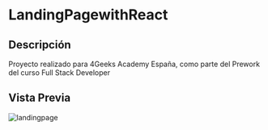 # LandingPagewithReact
## Descripción
Proyecto realizado para 4Geeks Academy España, como parte del Prework del curso Full Stack Developer

## Vista Previa
![landingpage](https://storage.googleapis.com/breathecode-asset-images/b1efef50f453e9d071c87fe8786a774859e63368201842702e34135a5ec40964.gif)




